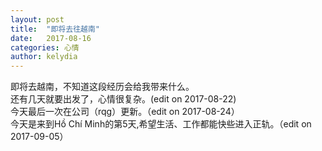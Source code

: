 ```yaml
---
layout: post
title:  "即将去往越南"
date:   2017-08-16
categories: 心情
author: kelydia
---
```


即将去越南，不知道这段经历会给我带来什么。<br/>
还有几天就要出发了，心情很复杂。(edit on 2017-08-22)<br/>
今天最后一次在公司（rqg）更新。（edit on 2017-08-24）<br/>
今天是来到Hồ Chí Minh的第5天,希望生活、工作都能快些进入正轨。（edit on 2017-09-05）<br/>